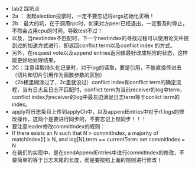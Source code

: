 * lab2 踩坑点
* 2a ： 发起election投票时，一定不要忘记将args初始化正确！
* 2b：最大的坑，在于调用rpc时，如果对方peer已经退出，一定要及时停止，不然会占用cpu的时间，导致test不过！
* 以及，当nextindex不匹配时，下一个nextindex的寻找过程可以使用论文中提到过的加速方式进行，即返回conflict term以及conflict index 的方式。
* 另外，在request vote以及append entries返回值最好改成相应的状态，这样能更好地处理结果。
* 2C：注意读取持久化记录时，对于log的读取，要是引用，不能直接传进去（切片和切片引用作为函数参数的区别）
* （2b稀里糊涂过了，2c里就没过）conflict index和conflict term的确定流程，当有日志且日志不匹配时，conflict term为当前receiver的log中term，conflict index为receiver的log中最左边满足日志term等于conlict term的index。
* apply将日志条目上传到applyCh中，以及appendEntries中对于rf.logs的修改操作，这两个是要进行同步的，不要忘记上锁同步！！！
* 要注意leader修改commitIndex的规则：
* If there exists an N such that N > commitIndex, a majority of matchIndex[i] ≥ N, and log[N].term == currentTerm: set commitIndex = N
* 在我们的实现中，是在sendAppendEntries中进行commitIndex的修改，不要简单的等于日志末尾的长度，而是要按照上面的规则进行修改！